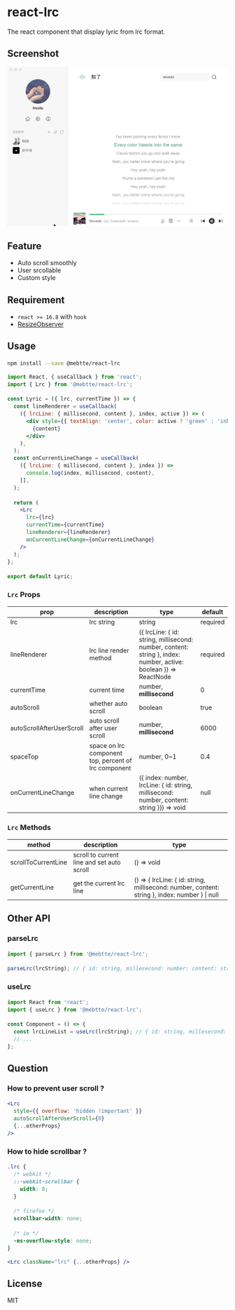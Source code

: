 # react-lrc

The react component that display lyric from lrc format.

## Screenshot

![](./screenshot/cicada.gif)

## Feature

- Auto scroll smoothly
- User srcollable
- Custom style

## Requirement

- `react >= 16.8` with `hook`
- [ResizeObserver](https://caniuse.com/?search=ResizeObserver)

## Usage

```sh
npm install --save @mebtte/react-lrc
```

```jsx
import React, { useCallback } from 'react';
import { Lrc } from '@mebtte/react-lrc';

const Lyric = ({ lrc, currentTime }) => {
  const lineRenderer = useCallback(
    ({ lrcLine: { millisecond, content }, index, active }) => (
      <div style={{ textAlign: 'center', color: active ? 'green' : 'inherit' }}>
        {content}
      </div>
    ),
  );
  const onCurrentLineChange = useCallback(
    ({ lrcLine: { millisecond, content }, index }) =>
      console.log(index, millisecond, content),
    [],
  );

  return (
    <Lrc
      lrc={lrc}
      currentTime={currentTime}
      lineRenderer={lineRenderer}
      onCurrentLineChange={onCurrentLineChange}
    />
  );
};

export default Lyric;
```

### `Lrc` Props

| prop                      | description                                          | type                                                                                                             | default  |
| ------------------------- | ---------------------------------------------------- | ---------------------------------------------------------------------------------------------------------------- | -------- |
| lrc                       | lrc string                                           | string                                                                                                           | required |
| lineRenderer              | lrc line render method                               | ({ lrcLine: { id: string, millisecond: number, content: string }, index: number, active: boolean }) => ReactNode | required |
| currentTime               | current time                                         | number, **millisecond**                                                                                          | 0        |
| autoScroll                | whether auto scroll                                  | boolean                                                                                                          | true     |
| autoScrollAfterUserScroll | auto scroll after user scroll                        | number, **millisecond**                                                                                          | 6000     |
| spaceTop                  | space on lrc component top, percent of lrc component | number, 0~1                                                                                                      | 0.4      |
| onCurrentLineChange       | when current line change                             | ({ index: number, lrcLine: { id: string, millisecond: number, content: string }}) => void                        | null     |

### `Lrc` Methods

| method              | description                                | type                                                                                           |
| ------------------- | ------------------------------------------ | ---------------------------------------------------------------------------------------------- |
| scrollToCurrentLine | scroll to current line and set auto scroll | () => void                                                                                     |
| getCurrentLine      | get the current lrc line                   | () => { lrcLine: { id: string, millisecond: number, content: string }, index: number } \| null |

## Other API

### parseLrc

```jsx
import { parseLrc } from '@mebtte/react-lrc';

parseLrc(lrcString); // { id: string, millesecond: number: content: string }[]
```

### useLrc

```jsx
import React from 'react';
import { useLrc } from '@mebtte/react-lrc';

const Component = () => {
  const lrcLineList = useLrc(lrcString); // { id: string, millesecond: number: content: string }[]
  // ...
};
```

## Question

### How to prevent user scroll ?

```jsx
<Lrc
  style={{ overflow: 'hidden !important' }}
  autoScrollAfterUserScroll={0}
  {...otherProps}
/>
```

### How to hide scrollbar ?

```scss
.lrc {
  /* webkit */
  ::-webkit-scrollbar {
    width: 0;
  }

  /* firefox */
  scrollbar-width: none;

  /* ie */
  -ms-overflow-style: none;
}
```

```jsx
<Lrc className="lrc" {...otherProps} />
```

## License

MIT
